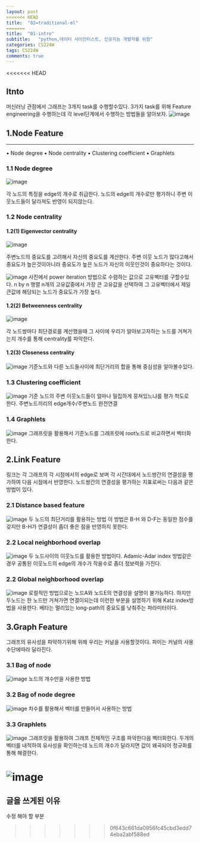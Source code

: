 ```yaml
---
layout: post
<<<<<<< HEAD
title:  "02=traditional-ml"
=======
title:  "01-intro"
subtitle:   "python,데이터 사이언티스트, 인공지능 개발자를 위함"
categories: CS224W
tags: CS224W
comments: true
---
```

<<<<<<< HEAD
## Itnto
머신러닝 관점에서 그래프는 3개지 task를 수행할수있다.
3가지 task를 위해 Feature engineering을 수행하는데 각 level단계에서 수행하는 방법들을 알아보자.
![image](https://user-images.githubusercontent.com/70193130/146643550-9ac150f6-7121-4067-84f7-0c0e0b13710e.png)

## 1.Node Feature
---
▪ Node degree
▪ Node centrality
▪ Clustering coefficient
▪ Graphlets

### 1.1 Node degree
![image](https://user-images.githubusercontent.com/70193130/146643826-56fa0efd-436b-4f35-815c-fdbd0e89ec4f.png)

각 노드의 특징을 edge의 개수로 취급한다.
노드의 edge의 개수로만 평가하니 주변 이웃노드들이 달라져도 반영이 되지않는다.
### 1.2 Node centrality

#### 1.2(1) Eigenvector centrality
![image](https://user-images.githubusercontent.com/70193130/146644003-b10958bf-4ade-450f-8338-ea60fa827c48.png)

주변노드의 중요도를 고려해서 자신의 중요도를 계산한다.
주변 이웃 노드가 많다고해서 중요도가 높은것이아니라 중요도가 높은 노드가 자신의 이웃인것이 중요하다는 것이다.

![image](https://user-images.githubusercontent.com/70193130/146644202-8fe1ffb4-02ad-4a27-9b7c-cb6e7f62ea5f.png)
사진에서  power iteration 방법으로 수렴하는 값으로 고유벡터를 구할수있다.
n by n 행렬 n개의 고유값중에서 가장 큰 고유값을 선택하여 그 고유벡터에서 제일 큰값에 해당되는 노드가 중요도가 가장 높다.
#### 1.2(2) Betweenness centrality
![image](https://user-images.githubusercontent.com/70193130/146644627-5f70e0bc-bad1-436c-8d53-1b97f2d6ebb6.png)

각 노드쌍마다 최단경로를 계산했을때 그 사이에 우리가 알아보고자하는 노드를 거쳐가는지 개수를 통해 centrality를 파악한다.
#### 1.2(3) Closeness centrality
![image](https://user-images.githubusercontent.com/70193130/146644748-820231d9-e568-4d6f-a679-93ba05fe2baa.png)
기준노드와 다른 노드들사이에 최단거리의 합을 통해 중심성을 알아볼수있다.

### 1.3 Clustering coefficient
![image](https://user-images.githubusercontent.com/70193130/146644754-793c92bc-9329-44bc-88ef-c4d375cd708c.png)
기준 노드의 주변 이웃노드들이 얼마나 밀집하게 뭉쳐있느냐를 평가 척도로 한다.
주변노드끼리의 edge개수/주변노드 완전연결
### 1.4 Graphlets
![image](https://user-images.githubusercontent.com/70193130/146644795-4f5df1d9-0e46-4aa9-890e-da99ef487e6f.png)
그래프릿을 활용해서 기준노드를 그래프릿에 root노드로 비교하면서 벡터화한다.
## 2.Link Feature
링크는 각 그래프의 각 시점에서의 edge로 보며 각 시간대에서 노드쌍간의 연결성을 평가하여 다음 시점에서 반영한다.  노드쌍간의 연결성을 평가하는 지표로써는 다음과 같은 방법이 있다.
### 2.1 Distance based feature
![image](https://user-images.githubusercontent.com/70193130/146644908-c888a043-be06-4938-87f0-28c9e659fc6a.png)
두 노드의 최단거리를 활용하는 방법
이 방법은 B-H 와 D-F는 동일한 점수를 갖지만 B-H가 연결성이 좀더 좋은 점을 반영하지 못한다.
### 2.2 Local neighborhood overlap
![image](https://user-images.githubusercontent.com/70193130/146644913-98d70268-98ae-465d-8657-9e253783538b.png)
두 노드사이의 이웃노드를 활용한 방법이다.
Adamic-Adar index 방법같은경우 공통된 이웃노드의 edge의 개수가 작을수로 좀더 정보력을 가진다.
### 2.2 Global neighborhood overlap
![image](https://user-images.githubusercontent.com/70193130/146644953-b8c5836c-c4c2-40d4-814c-a25b0a5ada57.png)
로컬적인 방법으로는 노드A와 노드E의 연결성을 설명이 불가능하다. 하지만 두노드는 한 노드만 거쳐가면 연결이되는데 이런한 부분을 설명하기 위해 Katz index방법을 사용한다. 베타는 멀리있는 long-path의 중요도를 낮춰주는 파라미터이다.
## 3.Graph Feature
그래프의 유사성을 파악하기위해 위해 우리는 커널을 사용할것이다. 파이는 커널의 사용수단에따라 달라진다.
### 3.1 Bag of node
![image](https://user-images.githubusercontent.com/70193130/146644973-2731f9ba-1289-4e4d-b4b1-00d64362ecdd.png)
노드의 개수만을 사용한 방법
### 3.2 Bag of node degree
![image](https://user-images.githubusercontent.com/70193130/146644980-03da5832-8b05-4248-bb73-96288bf5c186.png)
차수를 활용해서 벡터를 만들어서 사용하는 방법
### 3.3 Graphlets
![image](https://user-images.githubusercontent.com/70193130/146645013-5fe27388-bdea-4282-9f9f-a5f4cccfa01f.png)
그래프릿을 활용하여 그래프 전체적인 구조를 파악한다음 벡터화한다.
두개의 벡터를 내적하여 유사성을 확인하는데 노드의 개수가 달라지면 값이 왜곡되어 정규화를 통해 해결한다.

![image](https://user-images.githubusercontent.com/70193130/146645028-791e7db3-96d1-426d-a350-55b2c408b0c0.png)
=======
## 글을 쓰게된 이유
수정 해야 할 부분
>>>>>>> 0f643c661da0956fc45cbd3edd74eba2abf588ed
